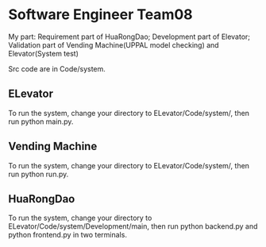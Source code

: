 # Software Engineer Team08

My part: Requirement part of HuaRongDao; Development part of Elevator; Validation part of Vending Machine(UPPAL model checking) and Elevator(System test)

Src code are in Code/system.

## ELevator
To run the system, change your directory to ELevator/Code/system/, then run python main.py.

## Vending Machine
To run the system, change your directory to ELevator/Code/system/, then run python run.py.

## HuaRongDao
To run the system, change your directory to ELevator/Code/system/Development/main, then run python backend.py and python frontend.py in two terminals.


